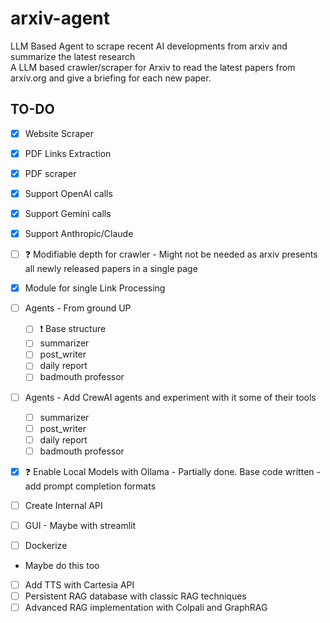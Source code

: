 # arxiv-agent
LLM Based Agent to scrape recent AI developments from arxiv and summarize the latest research
<br>
A LLM based crawler/scraper for Arxiv to read the latest papers from arxiv.org and give a briefing for each new paper.


## TO-DO
- [x] Website Scraper
- [x] PDF Links Extraction
- [x] PDF scraper
- [x] Support OpenAI calls
- [x] Support Gemini calls
- [x] Support Anthropic/Claude
- [ ] :question: Modifiable depth for crawler - Might not be needed as arxiv presents all newly released papers in a single page
- [x] Module for single Link Processing
- [ ] Agents - From ground UP
    - [ ] :exclamation: Base structure
    - [ ] summarizer
    - [ ] post_writer 
    - [ ] daily report
    - [ ] badmouth professor
- [ ] Agents - Add CrewAI agents and experiment with it some of their tools
    - [ ] summarizer
    - [ ] post_writer 
    - [ ] daily report
    - [ ] badmouth professor
- [x] :question: Enable Local Models with Ollama - Partially done. Base code written - add prompt completion formats
- [ ] Create Internal API
- [ ] GUI - Maybe with streamlit
- [ ] Dockerize 


* Maybe do this too 
- [ ] Add TTS with Cartesia API 
- [ ] Persistent RAG database with classic RAG techniques
- [ ] Advanced RAG implementation with Colpali and GraphRAG 